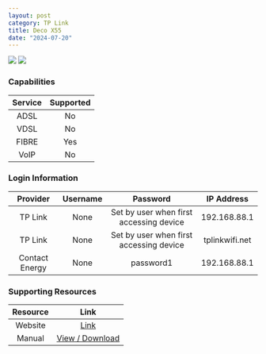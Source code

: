 ```yaml
---
layout: post
category: TP Link
title: Deco X55
date: "2024-07-20"
---
```

<img src="https://www.pbtech.co.nz/imgprod/N/E/NETTPL6551__1.jpg?h=1574271759" class="modem_image">
<img src="https://www.pbtech.co.nz/imgprod/N/E/NETTPL6551__2.jpg?h=718424985" class="modem_image">

### Capabilities

| Service | Supported |
| :-: | :-: |
| ADSL | No |
| VDSL | No |
| FIBRE | Yes |
| VoIP | No |

### Login Information

| Provider | Username | Password | IP Address |
| :-: | :-: | :-: | :-: |
| TP Link | None | Set by user when first accessing device | 192.168.88.1 |
| TP Link | None | Set by user when first accessing device | tplinkwifi.net |
| Contact Energy | None | password1 | 192.168.88.1 |

### Supporting Resources

| Resource | Link |
| :-: | :-: |
| Website | [Link](https://www.tp-link.com/us/deco-mesh-wifi/product-family/deco-x55/) |
| Manual | [View / Download](https://static.tp-link.com/upload/manual/2024/202402/20240227/1910013601_Deco%20X55%201.30&1.32_User%20Guide_REV1.30.0.pdf) |
